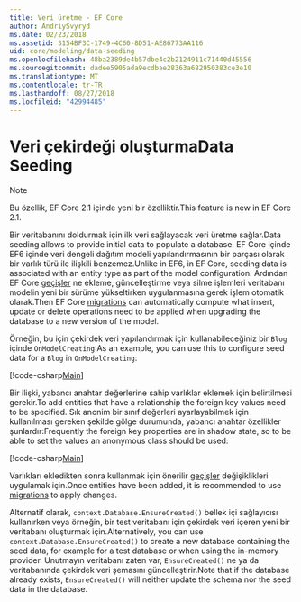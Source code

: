 ```yaml
---
title: Veri üretme - EF Core
author: AndriySvyryd
ms.date: 02/23/2018
ms.assetid: 3154BF3C-1749-4C60-8D51-AE86773AA116
uid: core/modeling/data-seeding
ms.openlocfilehash: 48ba2389de4b57dbe4c2b2124911c71440d45556
ms.sourcegitcommit: dadee5905ada9ecdbae28363a682950383ce3e10
ms.translationtype: MT
ms.contentlocale: tr-TR
ms.lasthandoff: 08/27/2018
ms.locfileid: "42994485"
---
```

# <a name="data-seeding"></a><span data-ttu-id="97584-102">Veri çekirdeği oluşturma</span><span class="sxs-lookup"><span data-stu-id="97584-102">Data Seeding</span></span>

> [!NOTE]  
> <span data-ttu-id="97584-103">Bu özellik, EF Core 2.1 içinde yeni bir özelliktir.</span><span class="sxs-lookup"><span data-stu-id="97584-103">This feature is new in EF Core 2.1.</span></span>

<span data-ttu-id="97584-104">Bir veritabanını doldurmak için ilk veri sağlayacak veri üretme sağlar.</span><span class="sxs-lookup"><span data-stu-id="97584-104">Data seeding allows to provide initial data to populate a database.</span></span> <span data-ttu-id="97584-105">EF Core içinde EF6 içinde veri dengeli dağıtım modeli yapılandırmasının bir parçası olarak bir varlık türü ile ilişkili benzemez.</span><span class="sxs-lookup"><span data-stu-id="97584-105">Unlike in EF6, in EF Core, seeding data is associated with an entity type as part of the model configuration.</span></span> <span data-ttu-id="97584-106">Ardından EF Core [geçişler](xref:core/managing-schemas/migrations/index) ne ekleme, güncelleştirme veya silme işlemleri veritabanı modelin yeni bir sürüme yükseltirken uygulanmasına gerek işlem otomatik olarak.</span><span class="sxs-lookup"><span data-stu-id="97584-106">Then EF Core [migrations](xref:core/managing-schemas/migrations/index) can automatically compute what insert, update or delete operations need to be applied when upgrading the database to a new version of the model.</span></span>

<span data-ttu-id="97584-107">Örneğin, bu için çekirdek veri yapılandırmak için kullanabileceğiniz bir `Blog` içinde `OnModelCreating`:</span><span class="sxs-lookup"><span data-stu-id="97584-107">As an example, you can use this to configure seed data for a `Blog` in `OnModelCreating`:</span></span>

[!code-csharp[Main](../../../samples/core/DataSeeding/DataSeedingContext.cs?name=BlogSeed)]

<span data-ttu-id="97584-108">Bir ilişki, yabancı anahtar değerlerine sahip varlıklar eklemek için belirtilmesi gerekir.</span><span class="sxs-lookup"><span data-stu-id="97584-108">To add entities that have a relationship the foreign key values need to be specified.</span></span> <span data-ttu-id="97584-109">Sık anonim bir sınıf değerleri ayarlayabilmek için kullanılması gereken şekilde gölge durumunda, yabancı anahtar özellikler şunlardır:</span><span class="sxs-lookup"><span data-stu-id="97584-109">Frequently the foreign key properties are in shadow state, so to be able to set the values an anonymous class should be used:</span></span>

[!code-csharp[Main](../../../samples/core/DataSeeding/DataSeedingContext.cs?name=PostSeed)]

<span data-ttu-id="97584-110">Varlıkları ekledikten sonra kullanmak için önerilir [geçişler](xref:core/managing-schemas/migrations/index) değişiklikleri uygulamak için.</span><span class="sxs-lookup"><span data-stu-id="97584-110">Once entities have been added, it is recommended to use [migrations](xref:core/managing-schemas/migrations/index) to apply changes.</span></span> 

<span data-ttu-id="97584-111">Alternatif olarak, `context.Database.EnsureCreated()` bellek içi sağlayıcısı kullanırken veya örneğin, bir test veritabanı için çekirdek veri içeren yeni bir veritabanı oluşturmak için.</span><span class="sxs-lookup"><span data-stu-id="97584-111">Alternatively, you can use `context.Database.EnsureCreated()` to create a new database containing the seed data, for example for a test database or when using the in-memory provider.</span></span> <span data-ttu-id="97584-112">Unutmayın veritabanı zaten var, `EnsureCreated()` ne ya da veritabanında çekirdek veri şemasını güncelleştirir.</span><span class="sxs-lookup"><span data-stu-id="97584-112">Note that if the database already exists, `EnsureCreated()` will neither update the schema nor the seed data in the database.</span></span>
